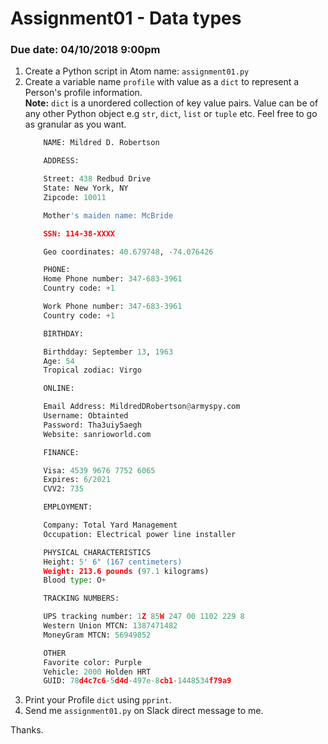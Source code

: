 # Assignment01 - Data types
### Due date: 04/10/2018 9:00pm
1. Create a Python script in Atom name: `assignment01.py`
1. Create a variable name `profile` with value as a `dict` to represent a Person's profile information. <br/>**Note:** `dict` is a unordered collection of key value pairs. Value can be of any other Python object e.g `str`, `dict`, `list` or `tuple` etc. Feel free to go as granular as you want.
    ```python
        NAME: Mildred D. Robertson

        ADDRESS:

        Street: 438 Redbud Drive
        State: New York, NY 
        Zipcode: 10011

        Mother's maiden name: McBride

        SSN: 114-38-XXXX

        Geo coordinates: 40.679748, -74.076426

        PHONE: 
        Home Phone number: 347-683-3961
        Country code: +1

        Work Phone number: 347-683-3961
        Country code: +1

        BIRTHDAY: 

        Birthdday: September 13, 1963
        Age: 54 
        Tropical zodiac: Virgo

        ONLINE: 

        Email Address: MildredDRobertson@armyspy.com
        Username: Obtainted
        Password: Tha3uiy5aegh
        Website: sanrioworld.com

        FINANCE:

        Visa: 4539 9676 7752 6065
        Expires: 6/2021
        CVV2: 735

        EMPLOYMENT:

        Company: Total Yard Management
        Occupation: Electrical power line installer

        PHYSICAL CHARACTERISTICS
        Height: 5' 6" (167 centimeters)
        Weight: 213.6 pounds (97.1 kilograms)
        Blood type: O+

        TRACKING NUMBERS:

        UPS tracking number: 1Z 85W 247 00 1102 229 8
        Western Union MTCN: 1387471482
        MoneyGram MTCN: 56949852

        OTHER
        Favorite color: Purple
        Vehicle: 2000 Holden HRT
        GUID: 78d4c7c6-5d4d-497e-8cb1-1448534f79a9
    ```
1. Print your Profile `dict` using `pprint`.
1. Send me `assignment01.py` on Slack direct message to me.

Thanks.
